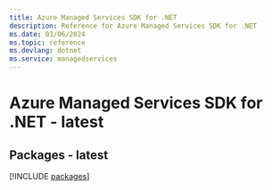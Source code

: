 ```yaml
---
title: Azure Managed Services SDK for .NET
description: Reference for Azure Managed Services SDK for .NET
ms.date: 03/06/2024
ms.topic: reference
ms.devlang: dotnet
ms.service: managedservices
---
```

# Azure Managed Services SDK for .NET - latest
## Packages - latest
[!INCLUDE [packages](managed-services-index.md)]